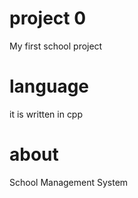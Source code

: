 # project 0

My first school project
# language
it is written in cpp 

# about 

School Management System